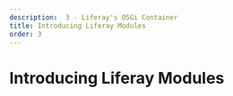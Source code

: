 ```yaml
---
description:  3 - Liferay's OSGi Container
title: Introducing Liferay Modules
order: 3
---
```


# Introducing Liferay Modules
<!-- 
Since Liferay 7.0 / DXP, all Liferay plugins have been called *modules*. Technically, a module is a project type, but after being built and deployed, it becomes an OSGi *bundle* running in the OSGi container. In Liferay terminology, the term *module* is used to refer to both.	

Liferay provides a comprehensive set of project, module, and component templates you can use to generate project stubs and classes. 

## Project Templates

<img src="../images/liferay-project-templates.png" style="max-height:22%;" />

## Module Templates

A module template creates the basic project skeleton with default settings for the deployable components. When you start a new Liferay module project, you can choose from a selection of templates. Generally speaking, if you are interested only in a blank module project, the API template is a good choice, since only a minimal structure is generated. 

<img src="../images/module-templates.png" style="max-height:20%;" />

The project skeleton comprises:

* The folder structure
* bnd.bnd
* build.gradle
* The component class stub
* The default component properties for the template component(s)

> Notice that while you can still create legacy Java EE style WAR plugins, these plugins are automatically converted to OSGi bundles on deploy time by the WAB plugin. For more information on the different templates, please see this [Developer Network article](https://dev.liferay.com/develop/reference/-/knowledge_base/7-1/project-templates).

## Component Templates

The Liferay component wizard provides a selection of common component templates. You can use this wizard to add components to your existing project:

<img src="../images/component-templates.png" style="max-height: 30%"/>

## Creating Modules from the Command Line

Modules can also be created from the _Command Line_ with the Blade CLI command line tool and Maven: 

List available templates from Blade CLI:
```
blade create -l
```

Create an MVC portlet from Blade CLI:
```
blade create -t mvc-portlet training-portlet
```

List the project template archetypes with Maven. 
Liferay project templates are prefixed with *com.liferay.project.templates*:

```
mvn archetype:generate -Dfilter=liferay
```

<div class="summary">
<h3>Knowledge Check</h3>
<ul>
	<li>A _________________________ creates the basic project skeleton with default settings for the deployable components.</li>
	<li>Use the ____________________________ to add components to your existing project.</li>
	<li>Module Templates can be created with ____________________.</li>
</ul>
</div> -->
